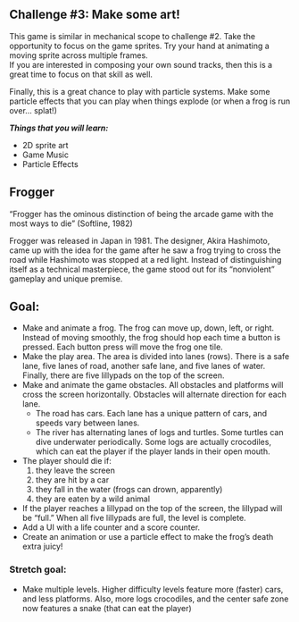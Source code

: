 ## Challenge #3: Make some art!

This game is similar in mechanical scope to challenge #2. Take the opportunity to focus on the game sprites. Try your hand at animating a moving sprite across multiple frames.  
If you are interested in composing your own sound tracks, then this is a great time to focus on that skill as well.

Finally, this is a great chance to play with particle systems. Make some particle effects that you can play when things explode (or when a frog is run over… splat!)

_**Things that you will learn:**_
- 2D sprite art
- Game Music
- Particle Effects

## Frogger

“Frogger has the ominous distinction of being the arcade game with the most ways to die” (Softline, 1982)

Frogger was released in Japan in 1981. The designer, Akira Hashimoto, came up with the idea for the game after he saw a frog trying to cross the road while Hashimoto was stopped at a red light. Instead of distinguishing itself as a technical masterpiece, the game stood out for its “nonviolent” gameplay and unique premise.
## Goal:
- Make and animate a frog. The frog can move up, down, left, or right. Instead of moving smoothly, the frog should hop each time a button is pressed. Each button press will move the frog one tile.
- Make the play area. The area is divided into lanes (rows). There is a safe lane, five lanes of road, another safe lane, and five lanes of water. Finally, there are five lillypads on the top of the screen.
- Make and animate the game obstacles. All obstacles and platforms will cross the screen horizontally. Obstacles will alternate direction for each lane.
	- The road has cars. Each lane has a unique pattern of cars, and speeds vary between lanes.
	- The river has alternating lanes of logs and turtles. Some turtles can dive underwater periodically. Some logs are actually crocodiles, which can eat the player if the player lands in their open mouth.
- The player should die if:
    1. they leave the screen
    2. they are hit by a car
    3. they fall in the water (frogs can drown, apparently)
    4. they are eaten by a wild animal
- If the player reaches a lillypad on the top of the screen, the lillypad will be “full.” When all five lillypads are full, the level is complete.
- Add a UI with a life counter and a score counter.
- Create an animation or use a particle effect to make the frog’s death extra juicy!

### Stretch goal:
- Make multiple levels. Higher difficulty levels feature more (faster) cars, and less platforms. Also, more logs crocodiles, and the center safe zone now features a snake (that can eat the player)